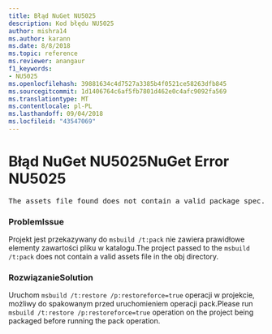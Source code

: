 ```yaml
---
title: Błąd NuGet NU5025
description: Kod błędu NU5025
author: mishra14
ms.author: karann
ms.date: 8/8/2018
ms.topic: reference
ms.reviewer: anangaur
f1_keywords:
- NU5025
ms.openlocfilehash: 39881634c4d7527a3385b4f0521ce58263dfb845
ms.sourcegitcommit: 1d1406764c6af5fb7801d462e0c4afc9092fa569
ms.translationtype: MT
ms.contentlocale: pl-PL
ms.lasthandoff: 09/04/2018
ms.locfileid: "43547069"
---
```

# <a name="nuget-error-nu5025"></a><span data-ttu-id="43f57-103">Błąd NuGet NU5025</span><span class="sxs-lookup"><span data-stu-id="43f57-103">NuGet Error NU5025</span></span>
<pre>The assets file found does not contain a valid package spec. Try restoring the project again. The location of the assets file is F:\project\obj\project.assets.json.</pre>

### <a name="issue"></a><span data-ttu-id="43f57-104">Problem</span><span class="sxs-lookup"><span data-stu-id="43f57-104">Issue</span></span>

<span data-ttu-id="43f57-105">Projekt jest przekazywany do `msbuild /t:pack` nie zawiera prawidłowe elementy zawartości pliku w katalogu.</span><span class="sxs-lookup"><span data-stu-id="43f57-105">The project passed to the `msbuild /t:pack` does not contain a valid assets file in the obj directory.</span></span>


### <a name="solution"></a><span data-ttu-id="43f57-106">Rozwiązanie</span><span class="sxs-lookup"><span data-stu-id="43f57-106">Solution</span></span>

<span data-ttu-id="43f57-107">Uruchom `msbuild /t:restore /p:restoreforce=true` operacji w projekcie, możliwy do spakowanym przed uruchomieniem operacji pack.</span><span class="sxs-lookup"><span data-stu-id="43f57-107">Please run `msbuild /t:restore /p:restoreforce=true` operation on the project being packaged before running the pack operation.</span></span>

